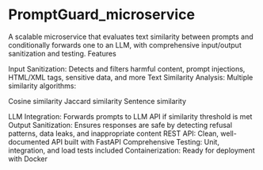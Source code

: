 # PromptGuard_microservice
A scalable microservice that evaluates text similarity between prompts and conditionally forwards one to an LLM, with comprehensive input/output sanitization and testing.
Features

Input Sanitization: Detects and filters harmful content, prompt injections, HTML/XML tags, sensitive data, and more
Text Similarity Analysis: Multiple similarity algorithms:

Cosine similarity 
Jaccard similarity 
Sentence similarity 

LLM Integration: Forwards prompts to LLM API if similarity threshold is met
Output Sanitization: Ensures responses are safe by detecting refusal patterns, data leaks, and inappropriate content
REST API: Clean, well-documented API built with FastAPI
Comprehensive Testing: Unit, integration, and load tests included
Containerization: Ready for deployment with Docker